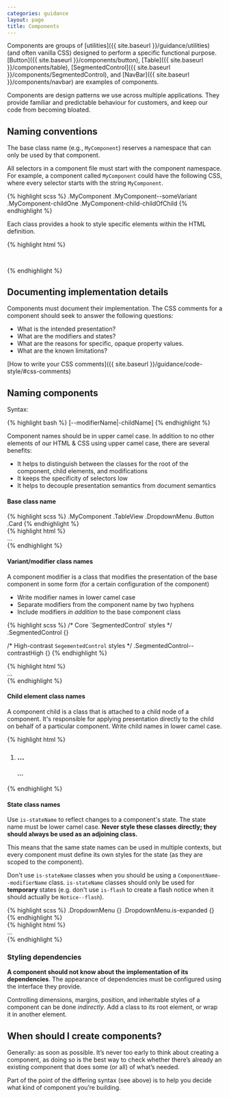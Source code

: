 ```yaml
---
categories: guidance
layout: page
title: Components
---
```


Components are groups of [utilities]({{ site.baseurl }}/guidance/utilities) (and often vanilla CSS) designed to perform a specific functional purpose. [Button]({{ site.baseurl }}/components/button), [Table]({{ site.baseurl }}/components/table), [SegmentedControl]({{ site.baseurl }}/components/SegmentedControl), and [NavBar]({{ site.baseurl }}/components/navbar) are examples of components.

Components are design patterns we use across multiple applications. They provide familiar and predictable behaviour for customers, and keep our code from becoming bloated.

## Naming conventions

The base class name (e.g., `MyComponent`) reserves a namespace that can only be used by that component.

All selectors in a component file must start with the component namespace. For example, a component called `MyComponent` could have the following CSS, where every selector starts with the string `MyComponent`.

<div class="DocsExample DocsExample--noLanguageLabel">
{% highlight scss %}
.MyComponent
.MyComponent--someVariant
.MyComponent-childOne
.MyComponent-child-childOfChild
{% endhighlight %}
</div>

Each class provides a hook to style specific elements within the HTML definition.

<div class="DocsExample DocsExample--noLanguageLabel">
{% highlight html %}
<article class="MyComponent">
  <h1 class="MyComponent-title"></h1>
  <img class="MyComponent-image" src="" alt="">
  <p class="MyComponent-text">
    <span class="MyComponent-time"></span>
  </p>
</div>
{% endhighlight %}
</div>


## Documenting implementation details

Components must document their implementation. The CSS comments for a component
should seek to answer the following questions:

* What is the intended presentation?
* What are the modifiers and states?
* What are the reasons for specific, opaque property values.
* What are the known limitations?

[How to write your CSS comments]({{ site.baseurl }}/guidance/code-style/#css-comments)

## Naming components
Syntax:

{% highlight bash %}
<ComponentName>[--modifierName|-childName]
{% endhighlight %}

Component names should be in upper camel case. In addition to no other elements of our HTML & CSS using upper camel case, there are several benefits:

* It helps to distinguish between the classes for the root of the component, child elements, and modifications
* It keeps the specificity of selectors low
* It helps to decouple presentation semantics from document semantics


#### Base class name

<div class="DocsExample DocsExample--noLanguageLabel">
{% highlight scss %}
.MyComponent
.TableView
.DropdownMenu
.Button
.Card
{% endhighlight %}
</div>

<div class="DocsExample DocsExample--noLanguageLabel">
{% highlight html %}
<div class="MyComponent">
  …
</div>
{% endhighlight %}
</div>

#### Variant/modifier class names

A component modifier is a class that modifies the presentation of the base component in some form (for a certain configuration of the component)

* Write modifier names in lower camel case
* Separate modifiers from the component name by two hyphens
* Include modifiers _in addition_ to the base component class

<div class="DocsExample DocsExample--noLanguageLabel">
{% highlight scss %}
/* Core `SegmentedControl` styles */
.SegmentedControl {}

/* High-contrast `SegementedControl` styles */
.SegmentedControl--contrastHigh {}
{% endhighlight %}
</div>

<div class="DocsExample DocsExample--noLanguageLabel">
{% highlight html %}
<div class="SegmentedControl SegmentedControl--contrastHigh">…</div>
{% endhighlight %}
</div>


#### Child element class names

A component child is a class that is attached to a child node of a component. It's responsible for applying presentation directly to the child on behalf of a particular component. Write child names in lower camel case.

<div class="DocsExample DocsExample--noLanguageLabel">
{% highlight html %}
<ol class="TableView">
  <li class="TableView-cell">
    <h3 class="TableView-cell-title">…</h3>
    <h4 class="TableView-cell-label">…</h4>
  </li>
</ol>
{% endhighlight %}
</div>

#### State class names

Use `is-stateName` to reflect changes to a component's state. The state name must be lower camel case. **Never style these classes directly; they should always be used as an adjoining class.**

This means that the same state names can be used in multiple contexts, but every component must define its own styles for the state (as they are scoped to the component).

Don't use `is-stateName` classes when you should be using a `ComponentName--modifierName` class. `is-stateName` classes should only be used for **temporary** states (e.g. don't use `is-flash` to create a flash notice when it should actually be `Notice--flash`).

<div class="DocsExample DocsExample--noLanguageLabel">
{% highlight scss %}
.DropdownMenu {}
.DropdownMenu.is-expanded {}
{% endhighlight %}
</div>

<div class="DocsExample DocsExample--noLanguageLabel">
{% highlight html %}
<div class="DropdownMenu is-expanded">
  …
</div>
{% endhighlight %}
</div>

### Styling dependencies

**A component should not know about the implementation of its dependencies**.
The appearance of dependencies must be configured using the interface they provide.

Controlling dimensions, margins, position, and inheritable styles of a
component can be done _indirectly_. Add a class to its root element, or wrap
it in another element.


## When should I create components?

Generally: as soon as possible. It’s never too early to think about creating a component, as doing so is the best way to check whether there’s already an existing component that does some (or all) of what’s needed.

Part of the point of the differing syntax (see above) is to help you decide what kind of component you’re building.
